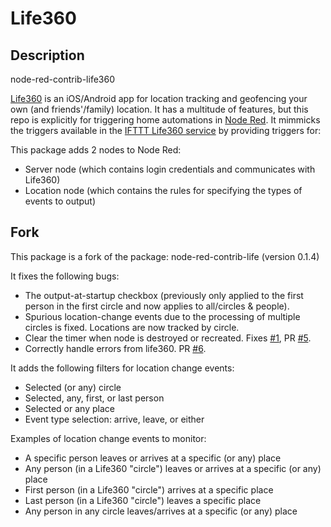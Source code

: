 # Life360

## Description

node-red-contrib-life360

[Life360](https://www.life360.com) is an iOS/Android app for location tracking and geofencing your own (and friends'/family) location.  It has a multitude of features, but this repo is explicitly for triggering home automations in [Node Red](http://nodered.org).  It mimmicks the triggers available in the [IFTTT Life360 service](http://ifttt.com/life360) by providing triggers for:

This package adds 2 nodes to Node Red:

- Server node (which contains login credentials and communicates with Life360)
- Location node (which contains the rules for specifying the types of events to output)

## Fork

This package is a fork of the package: node-red-contrib-life (version 0.1.4)

It fixes the following bugs:

- The output-at-startup checkbox (previously only applied to the first person in the first circle and now applies to all/circles & people).
- Spurious location-change events due to the processing of multiple circles is fixed.  Locations are now tracked by circle.
- Clear the timer when node is destroyed or recreated. Fixes [#1](https://github.com/hepcat72/node-red-contrib-life360/issues/1), PR [#5](https://github.com/hepcat72/node-red-contrib-life360/pull/5).
- Correctly handle errors from life360. PR [#6](https://github.com/hepcat72/node-red-contrib-life360/pull/6).

It adds the following filters for location change events:

- Selected (or any) circle
- Selected, any, first, or last person
- Selected or any place
- Event type selection: arrive, leave, or either

Examples of location change events to monitor:

- A specific person leaves or arrives at a specific (or any) place
- Any person (in a Life360 "circle") leaves or arrives at a specific (or any) place
- First person (in a Life360 "circle") arrives at a specific place
- Last person (in a Life360 "circle") leaves a specific place
- Any person in any circle leaves/arrives at a specific (or any) place
